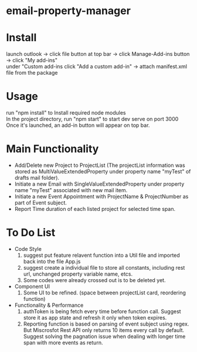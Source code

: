 # email-property-manager

# Install
launch outlook -> click file button at top bar -> click Manage-Add-ins button -> click "My add-ins" <br />
under "Custom add-ins click "Add a custom add-in" -> attach manifest.xml file from the package <br />

# Usage
run "npm install" to Install required node modules <br />
In the project directory, run "npm start" to start dev serve on port 3000 <br />
Once it's launched, an add-in button will appear on top bar.

# Main Functionality
- Add/Delete new Project to ProjectList
(The projectList information was stored as MultiValueExtendedProperty under property name "myTest" of drafts mail folder).
- Initiate a new Email with SingleValueExtendedProperty under property name "myTest" associated with new mail item.
- Initiate a new Event Appointment with ProjectName & ProjectNumber as part of Event subject.
- Report Time duration of each listed project for selected time span.

# To Do List
- Code Style
  1. suggest put feature relavent function into a Util file and imported back into the file App.js
  2. suggest create a individual file to store all constants, including rest url, unchanged property variable name, etcs.
  3. Some codes were already crossed out is to be deleted yet.
- Component UI
  1. Some UI to be refined. (space between projectList card, reordering function)
- Functionality & Performance
  1. authToken is being fetch every time before function call. Suggest store it as app state and refresh it only when token expires.
  2. Reporting function is based on parsing of event subject using regex. But Miscrosfot Rest API only returns 10 items every call by default. Suggest solving the pagnation issue when dealing with longer time span with more events as return. 
  
